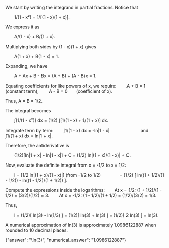 We start by writing the integrand in partial fractions. Notice that

  1/(1 - x²) = 1/[(1 - x)(1 + x)].

We express it as

  A/(1 - x) + B/(1 + x).

Multiplying both sides by (1 - x)(1 + x) gives

  A(1 + x) + B(1 - x) = 1.

Expanding, we have

  A + Ax + B - Bx = (A + B) + (A - B)x = 1.

Equating coefficients for like powers of x, we require:
  A + B = 1  (constant term),
  A - B = 0  (coefficient of x).

Thus, A = B = 1/2.

The integral becomes

  ∫[1/(1 - x²)] dx = (1/2) ∫[1/(1 - x) + 1/(1 + x)] dx.

Integrate term by term:
  ∫1/(1 - x) dx = -ln|1 - x|       and   ∫1/(1 + x) dx = ln|1 + x|.

Therefore, the antiderivative is

  (1/2)[ln|1 + x| - ln|1 - x|] + C = (1/2) ln|(1 + x)/(1 - x)| + C.

Now, evaluate the definite integral from x = -1/2 to x = 1/2:

  I = [1/2 ln|(1 + x)/(1 - x)|] (from -1/2 to 1/2)
    = (1/2) [ ln((1 + 1/2)/(1 - 1/2)) - ln((1 - 1/2)/(1 + 1/2)) ].

Compute the expressions inside the logarithms:
  At x = 1/2: (1 + 1/2)/(1 - 1/2) = (3/2)/(1/2) = 3.
  At x = -1/2: (1 - 1/2)/(1 + 1/2) = (1/2)/(3/2) = 1/3.

Thus,

  I = (1/2)[ ln(3) - ln(1/3) ] = (1/2)[ ln(3) + ln(3) ] = (1/2)[ 2 ln(3) ] = ln(3).

A numerical approximation of ln(3) is approximately 1.0986122887 when rounded to 10 decimal places.

{"answer": "\\ln(3)", "numerical_answer": "1.0986122887"}